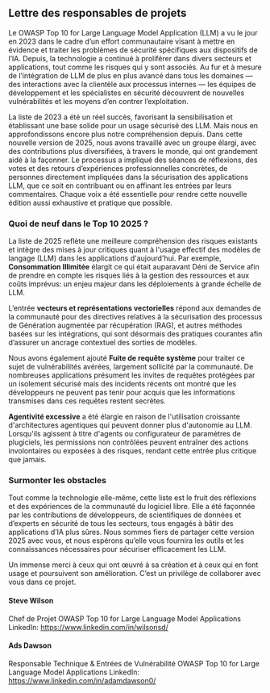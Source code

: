 ## Lettre des responsables de projets

Le OWASP Top 10 for Large Language Model Application (LLM) a vu le jour en 2023 dans le cadre d’un effort communautaire visant à mettre en évidence et traiter les problèmes de sécurité spécifiques aux dispositifs de l’IA. Depuis, la technologie a continué à proliférer dans divers secteurs et applications, tout comme les risques qui y sont associés. Au fur et à mesure de l’intégration de LLM de plus en plus avancé dans tous les domaines — des interactions avec la clientèle aux processus internes — les équipes de développement et les spécialistes en sécurité découvrent de nouvelles vulnérabilités et les moyens d’en contrer l’exploitation.

La liste de 2023 a été un réel succès, favorisant la sensibilisation et établissant une base solide pour un usage sécurisé des LLM. Mais nous en approfondissons encore plus notre compréhension depuis. Dans cette nouvelle version de 2025, nous avons travaillé avec un groupe élargi, avec des contributions plus diversifiées, à travers le monde, qui ont grandement aidé à la façonner. Le processus a impliqué des séances de réflexions, des votes et des retours d’expériences professionnelles concrètes, de personnes directement impliquées dans la sécurisation des applications LLM, que ce soit en contribuant ou en affinant les entrées par leurs commentaires. Chaque voix a été essentielle pour rendre cette nouvelle édition aussi exhaustive et pratique que possible.


### Quoi de neuf dans le Top 10 2025 ?

La liste de 2025 reflète une meilleure compréhension des risques existants et intègre des mises à jour critiques quant à l'usage effectif des modèles de langage (LLM) dans les applications d'aujourd'hui. Par exemple, **Consommation Illimitée** élargit ce qui était auparavant Déni de Service afin de prendre en compte les risques liés à la gestion des ressources et aux coûts imprévus: un enjeu majeur dans les déploiements à grande échelle de LLM.

L’entrée **vecteurs et représentations vectorielles** répond aux demandes de la communauté pour des directives relatives à la sécurisation des processus de Génération augmentée par récupération (RAG), et autres méthodes basées sur les intégrations, qui sont désormais des pratiques courantes afin d’assurer un ancrage contextuel des sorties de modèles.

Nous avons également ajouté **Fuite de requête système** pour traiter ce sujet de vulnérabilités avérées, largement sollicité par la communauté. De nombreuses applications présument les invites de requêtes protégées par un isolement sécurisé mais des incidents récents ont montré que les développeurs ne peuvent pas tenir pour acquis que les informations transmises dans ces requêtes restent secrètes.

**Agentivité excessive** a été élargie en raison de l'utilisation croissante d'architectures agentiques qui peuvent donner plus d'autonomie au LLM. Lorsqu'ils agissent à titre d'agents ou configurateur de paramètres de plugiciels, les permissions non contrôlées peuvent entraîner des actions involontaires ou exposées à des risques, rendant cette entrée plus critique que jamais.

### Surmonter les obstacles 
 
Tout comme la technologie elle-même, cette liste est le fruit des réflexions et des expériences de la communauté du logiciel libre. Elle a été façonnée par les contributions de développeurs, de scientifiques de données et d’experts en sécurité de tous les secteurs, tous engagés à bâtir des applications d’IA plus sûres. Nous sommes fiers de partager cette version 2025 avec vous, et nous espérons qu’elle vous fournira les outils et les connaissances nécessaires pour sécuriser efficacement les LLM.

Un immense merci à ceux qui ont œuvré à sa création et à ceux qui en font usage et poursuivent son amélioration. C’est un privilège de collaborer avec vous dans ce projet.
 
#### Steve Wilson
Chef de Projet
OWASP Top 10 for Large Language Model Applications
LinkedIn: https://www.linkedin.com/in/wilsonsd/
 
#### Ads Dawson
Responsable Technique & Entrées de Vulnérabilité
OWASP Top 10 for Large Language Model Applications
LinkedIn: https://www.linkedin.com/in/adamdawson0/
